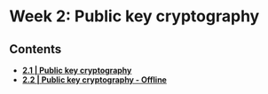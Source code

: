 # Week 2: Public key cryptography

## Contents
- [**2.1 | Public key cryptography**](week2.1)
- [**2.2 | Public key cryptography - Offline**](week2.2)